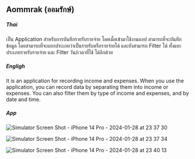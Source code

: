 ## Aommrak (ออมรักษ์)

##### Thai
เป็น Application สำหรับการบันทึกรายรับรายจ่าย โดยเมื่อเข้ามาใช้งานแอป สามารถที่จะบันทึกข้อมูล โดยสามารถที่จะแยกประเภทว่าเป็นรายรับหรือรายจ่ายได้ และยังสามารถ Filter ได้ ทั้งแยะประเภทรายรับรายจ่าย และ Filter วัน/เวลาที่ใช้ ได้อีกด้วย

##### Engligh
It is an application for recording income and expenses. When you use the application, you can record data by separating them into income or expenses. You can also filter them by type of income and expenses, and by date and time.


##### App

![Simulator Screen Shot - iPhone 14 Pro - 2024-01-28 at 23 37 30](https://github.com/fewthiraphat/aomrakk-app/assets/42443713/d5dada4d-6a4b-4f34-8faa-59af7248ad78)


![Simulator Screen Shot - iPhone 14 Pro - 2024-01-28 at 23 37 34](https://github.com/fewthiraphat/aomrakk-app/assets/42443713/6128c80c-d131-4a43-ab0c-89ece71789c4)


![Simulator Screen Shot - iPhone 14 Pro - 2024-01-28 at 23 40 13](https://github.com/fewthiraphat/aomrakk-app/assets/42443713/bb0eff46-4161-4e66-9644-34320f16d5bf)
